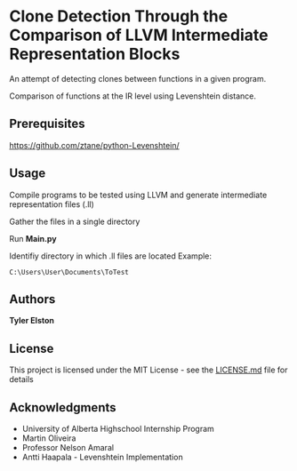 # Clone Detection Through the Comparison of LLVM Intermediate Representation Blocks

An attempt of detecting clones between functions in a given program.

Comparison of functions at the IR level using Levenshtein distance.

## Prerequisites

https://github.com/ztane/python-Levenshtein/

## Usage

Compile programs to be tested using LLVM and generate intermediate representation files (.ll)

Gather the files in a single directory

Run **Main.py**

Identifiy directory in which .ll files are located
Example:
```
C:\Users\User\Documents\ToTest
```

## Authors

**Tyler Elston**

## License

This project is licensed under the MIT License - see the [LICENSE.md](LICENSE.md) file for details

## Acknowledgments

* University of Alberta Highschool Internship Program
* Martin Oliveira
* Professor Nelson Amaral
* Antti Haapala - Levenshtein Implementation
